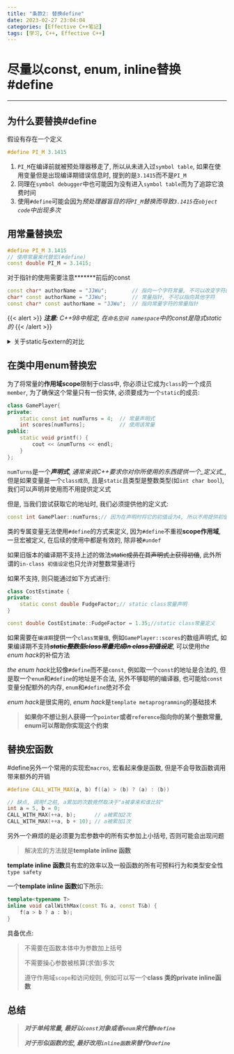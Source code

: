 ```yaml
---
title: "条款2: 替换define"
date: 2023-02-27 23:04:04
categories: [Effective C++笔记]
tags: [学习, C++, Effective C++]
---
```

# 尽量以const, enum, inline替换#define
------

## 为什么要替换#define

假设有存在一个定义

```c++
#define PI_M 3.1415
```

1. `PI_M`在编译前就被预处理器移走了, 所以从未进入过`symbol table`, 如果在使用变量但是出现编译期错误信息时, 提到的是`3.1415`而不是`PI_M`
2. 同理在`symbol debugger`中也可能因为没有进入`symbol table`而为了追踪它浪费时间
3. 使用`#define`可能会因为*预处理器盲目的将`PI_M`替换而导致`3.1415`在`object code`中出现多次*

## 用常量替换宏

```c++
#define PI_M 3.1415
// 使用常量来代替宏(#define)
const double PI_M = 3.1415;
```
对于指针的使用需要注意***\****前后的const
```c++
const char* authorName = "JJWu";        // 指向一个字符常量, 不可以改变字符的内容
char* const authorName = "JJWu";        // 常量指针, 不可以指向其他字符
const char* const authorName = "JJWu";  // 指向常量字符的常量指针
```

{{< alert >}}
***注意:***
*C++98中规定, 在`命名空间 namespace`中的const是隐式static的*
{{< /alert >}}

<details>
<summary>关于static与extern的对比</summary>

> ***_Translation unit:_ A source file after the pre-processor (recursively) included all its include files.***
> ***_static linkage:_ A symbol is only available within its translation unit.***
> ***_ernal linkage:_ A symbol is available from other translation units.***

```C++
static const int sci = 0; // sci is explicitly static
const int ci = 1;         // ci is implicitly static
extern const int eci = 2; // eci is explicitly extern
extern int ei = 3;        // ei is explicitly extern
int i = 4;                // i is implicitly extern
static int si = 5;        // si is explicitly static

```

</details>

## 在类中用enum替换宏

为了将常量的**作用域scope**限制于class中, 你必须让它成为`class`的一个成员`member`, 为了确保这个常量只有一份实体, 必须要成为一个`static`的成员:

```c++
class GamePlayer{
private:
    static const int numTurns = 4;  // 常量声明式
    int scores[numTurns];           // 使用该常量
public:
    static void printf() {
        cout << &numTurns << endl;
    }
};
```



`numTurns`是一个***声明式***, *通常来说C++要求你对你所使用的东西提供一个_定义式_*, 但是如果变量是一个`class成员`, 且是`static`且类型是整数类型(如`int char bool`), 我们可以声明并使用而不用提供定义式

但是, 当我们尝试获取它的地址时, 我们必须提供他的定义式:

```c++
const int GamePlaer::numTurns;// 因为在声明时将它的初值设为4, 所以不用提供初值
```

类的专属变量无法使用`#define`的方式来定义, 因为`#define`不重视**scope作用域**, 一旦宏被定义, 在后续的使用中都是有效的, 除非被`#undef`

如果旧版本的编译期不支持上述的做法~~static成员在其声明式上获得初值~~, 此外所谓的`in-class 初值设定`也只允许对整数常量进行

如果不支持, 则只能通过如下方式进行:

```c++
class CostEstimate {
private:
    static const double FudgeFactor;// static class常量声明
}

const double CostEstimate::FudgeFactor = 1.35;//static class常量定义
```

如果需要在`编译期`提供一个`class常量值`, 例如`GamePlayer::scores`的数组声明式, 如果编译期不支持~~***static整数型class常量完成in class初值设定***~~, 可以使用*the enum hack*的补偿方法

*the enum hack*比较像`#define`而不是`const`, 例如取一个`const`的地址是合法的, 但是取一个`enum`和`#define`的地址是不合法, 另外不够聪明的编译器, 也可能给`const`变量分配额外的内存, `enum`和`#define`绝对不会

*enum hack*是很实用的, *enum hack*是`template metaprogramming`的基础技术

> **如果你不想让别人获得一个`pointer`或者`reference`指向你的某个整数常量, enum可以帮助你实现这个约束**

## 替换宏函数

#define另外一个常用的实现宏`macros`, 宏看起来像是函数, 但是不会导致函数调用带来额外的开销

```c++
#define CALL_WITH_MAX(a, b) f((a) > (b) ? (a) : (b))

// 缺点, 调用f之前, a累加的次数竟然取决于"a被拿来和谁比较"
int a = 5, b = 0;
CALL_WITH_MAX(++a, b);      // a被累加2次
CALL_WITH_MAX(++a, b + 10); // a被累加1次
```

另外一个麻烦的是必须要为宏参数中的所有实参加上小括号, 否则可能会出现问题

> 解决宏的方法就是**template inline 函数**

**template inline 函数**具有宏的效率以及一般函数的所有可预料行为和类型安全性`type safety`

一个**template inline 函数**如下所示:

```c++
template<typename T>
inline void callWithMax(const T& a, const T&b) {
    f(a > b ? a : b);
}
```

具备优点:

>不需要在函数本体中为参数加上括号
>
>不需要操心参数被核算(求值)多次
>
>遵守作用域`scope`和访问规则, 例如可以写一个**class 类的private inline函数**



## 总结

>***对于单纯常量, 最好以`const`对象或者`enum`来代替`#define`***
>
>***对于形似函数的宏, 最好改用`inline函数`来替代`#define`***